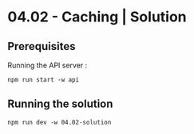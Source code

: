 # 04.02 - Caching | Solution

## Prerequisites

Running the API server :

```
npm run start -w api
```

## Running the solution

```
npm run dev -w 04.02-solution
```
